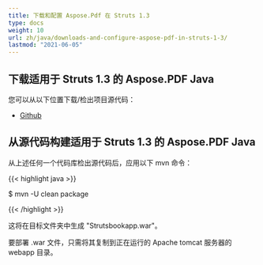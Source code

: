 ```yaml
---
title: 下载和配置 Aspose.Pdf 在 Struts 1.3
type: docs
weight: 10
url: zh/java/downloads-and-configure-aspose-pdf-in-struts-1-3/
lastmod: "2021-06-05"
---
```


## 下载适用于 Struts 1.3 的 Aspose.PDF Java

您可以从以下位置下载/检出项目源代码：

- [Github](https://github.com/aspose-pdf/Aspose.PDF-for-Java/tree/master/Plugins/Aspose_Pdf_for_Struts)

## 从源代码构建适用于 Struts 1.3 的 Aspose.PDF Java

从上述任何一个代码库检出源代码后，应用以下 mvn 命令：

{{< highlight java >}}

 $ mvn -U clean package

{{< /highlight >}}

这将在目标文件夹中生成 "Strutsbookapp.war"。

要部署 .war 文件，只需将其复制到正在运行的 Apache tomcat 服务器的 webapp 目录。